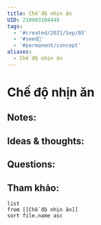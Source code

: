 ```yaml
---
title: Chế độ nhịn ăn
UID: 210903104448
tags:
  - '#created/2021/Sep/03'
  - '#seed🥜'
  - '#permanent/concept'
aliases:
  - Chế độ nhịn ăn
---
```

# Chế độ nhịn ăn

## Notes:


## Ideas & thoughts:

## Questions:


## Tham khảo:
```dataview
list
from [[Chế độ nhịn ăn]]
sort file.name asc
```